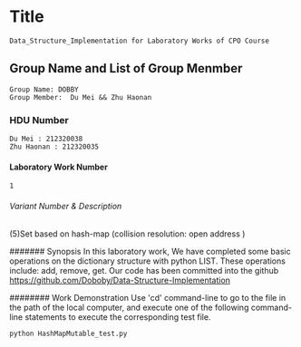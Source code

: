  
# Title  
	Data_Structure_Implementation for Laboratory Works of CPO Course    
	
## Group Name and List of Group Menmber      
	Group Name: DOBBY
	Group Member:  Du Mei && Zhu Haonan   
  
### HDU Number
  	Du Mei : 212320038
  	Zhu Haonan : 212320035

#### Laboratory Work Number    
	1    
	
###### Variant Number & Description   
(5)Set based on hash-map (collision resolution: open address )
  
####### Synopsis
In this laboratory work, We have completed some basic operations on the dictionary structure with python LIST. These operations include: add, remove, get.
Our code has been committed into the github https://github.com/Doboby/Data-Structure-Implementation

######## Work Demonstration
Use 'cd' command-line to go to the file in the path of the local computer, and execute one of the following command-line statements to execute the corresponding test file.  
 
	python HashMapMutable_test.py

